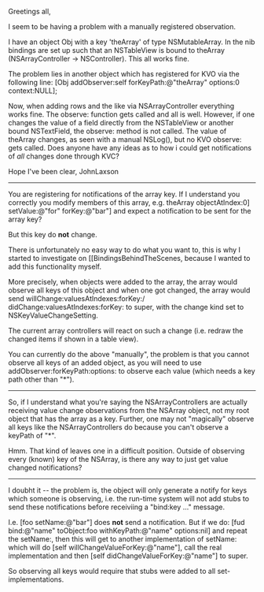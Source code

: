 Greetings all,

I seem to be having a problem with a manually registered observation.

I have an object Obj with a key 'theArray' of type NSMutableArray.  In the nib bindings are set up such that an NSTableView is bound to theArray (NSArrayController -> NSController).  This all works fine.  

The problem lies in another object which has registered for KVO via the following line:
[Obj addObserver:self forKeyPath:@"theArray" options:0 context:NULL];

Now, when adding rows and the like via NSArrayController everything works fine.  The observe: function gets called and all is well.  However, if one changes the value of a field directly from the NSTableView or another bound NSTextField, the observe: method is not called.  The value of theArray changes, as seen with a manual NSLog(), but no KVO observe: gets called.  Does anyone have any ideas as to how i could get notifications of _all_ changes done through KVC?

Hope I've been clear,
JohnLaxson

----

You are registering for notifications of the array key. If I understand you correctly you modify members of this array, e.g.     theArray objectAtIndex:0] setValue:@"for" forKey:@"bar"] and expect a notification to be sent for the array key?

But this key do **not** change.

There is unfortunately no easy way to do what you want to, this is why I started to investigate on [[BindingsBehindTheScenes, because I wanted to add this functionality myself.

More precisely, when objects were added to the array, the array would observe all keys of this object and when one got changed, the array would send     willChange:valuesAtIndexes:forKey:/    didChange:valuesAtIndexes:forKey: to super, with the change kind set to     NSKeyValueChangeSetting.

The current array controllers will react on such a change (i.e. redraw the changed items if shown in a table view).

You can currently do the above "manually", the problem is that you cannot observe all keys of an added object, as you will need to use     addObserver:forKeyPath:options: to observe each value (which needs a key path other than "*").

----

So, if I understand what you're saying the NSArrayControllers are actually receiving value change observations from the NSArray object, not my root object that has the array as a key.  Further, one may not "magically" observe all keys like the NSArrayControllers do because you can't observe a keyPath of "*".

Hmm.  That kind of leaves one in a difficult position.  Outside of observing every (known) key of the NSArray, is there any way to just get value changed notifications?

----

I doubht it -- the problem is, the object will only generate a notify for keys which someone is observing, i.e. the run-time system will not add stubs to send these notifications before receiviing a "bind:key ..." message.

I.e.     [foo setName:@"bar"] does **not** send a notification. But if we do:
    [fud bind:@"name" toObject:foo withKeyPath:@"name" options:nil] and repeat the     setName:, then this will get to another implementation of     setName: which will do     [self willChangeValueForKey:@"name"], call the real implementation and then     [self didChangeValueForKey:@"name"] to super.

So observing all keys would require that stubs were added to all set-implementations.
